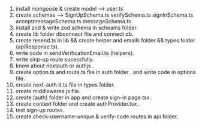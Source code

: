 1. install mongoose & create model --> user.ts 
2. create schemas --> SignUpSchema.ts verifySchema.ts signInSchema.ts acceptmessageSchema.ts messageSchema.ts 
3. install zod & write zod schema in scheams folder.
4. create lib folder dbconnect file and  connect db.
5. create resend.ts in lib && create helper and emails folder && types folder (apiResponse.ts).
6. write code in sendVerificationEmail.ts (helpers).
7. write sinp-up route sucessfully.
8. know about nextauth or authjs .
9. create option.ts and route.ts file in auth folder . and write code in options file.
10. create next-auth.d.ts file in types folder.
11. create middlewares.js file.
12. create (auth) folder in app and create sign-in page.tsx .
13. create context folder and create authProvider.tsx .
14. test sign-up routes.
16. create check-username-unique & verify-code routes in api folder.
 